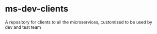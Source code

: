 # ms-dev-clients
A repository for clients to all the microservices, customized to be used by dev and test team
